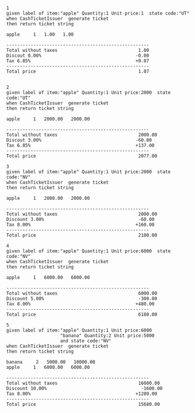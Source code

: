     1
    given label of item:"apple" Quantity:1 Unit price:1  state code:"UT"
    when CashTicketIssuer  generate ticket
    then return ticket string
    
    apple     1   1.00   1.00
    
    -----------------------------------------------------
    Total without taxes                              1.00
    Discout 0.00%                                   -0.00
    Tax 6.85%                                       +0.07
    -----------------------------------------------------
    Total price                                      1.07

    
    2
    given label of item:"apple" Quantity:1 Unit price:2000  state code:"UT"
    when CashTicketIssuer  generate ticket
    then return ticket string 
    
    apple     1   2000.00   2000.00
    
    -----------------------------------------------------
    Total without taxes                              2000.00
    Discout 3.00%                                   -60.00
    Tax 6.85%                                       +137.00
    -----------------------------------------------------
    Total price                                      2077.00
    
    3
    given label of item:"apple" Quantity:1 Unit price:2000  state code:"NV"
    when CashTicketIssuer  generate ticket
    then return ticket string 
    
    apple     1   2000.00   2000.00
    
    -----------------------------------------------------
    Total without taxes                              2000.00
    Discount 3.00%                                   -60.00
    Tax 8.00%                                       +160.00
    -----------------------------------------------------
    Total price                                      2100.00
    
    4
    given label of item:"apple" Quantity:1 Unit price:6000  state code:"NV"
    when CashTicketIssuer  generate ticket
    then return ticket string 
    
    apple     1   6000.00   6000.00
    
    -----------------------------------------------------
    Total without taxes                              6000.00
    Discount 5.00%                                   -300.00
    Tax 8.00%                                       +480.00
    -----------------------------------------------------
    Total price                                      6180.00
    
    5
    given label of item:"apple" Quantity:1 Unit price:6000  
                        "banana" Quantity:2 Unit price:5000  
                        and state code:"NV"
    when CashTicketIssuer  generate ticket
    then return ticket string 
    
    banana     2   5000.00   10000.00
    apple     1   6000.00   6000.00
    
    -----------------------------------------------------
    Total without taxes                              16000.00
    Discount 10.00%                                   -1600.00
    Tax 8.00%                                       +1280.00
    -----------------------------------------------------
    Total price                                      15680.00